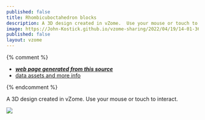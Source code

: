 ```yaml
---
published: false
title: Rhombicuboctahedron blocks
description: A 3D design created in vZome.  Use your mouse or touch to interact.
image: https://John-Kostick.github.io/vzome-sharing/2022/04/19/14-01-36-Rhombicuboctahedron-blocks/Rhombicuboctahedron-blocks.png
published: false
layout: vzome
---
```


{% comment %}
 - [***web page generated from this source***](https://John-Kostick.github.io/vzome-sharing/2022/04/19/Rhombicuboctahedron-blocks-14-01-36.html)
 - [data assets and more info](https://github.com/John-Kostick/vzome-sharing/tree/main/2022/04/19/14-01-36-Rhombicuboctahedron-blocks/)
 
{% endcomment %}

A 3D design created in vZome.  Use your mouse or touch to interact.

<vzome-viewer style="width: 100%; height: 65vh;"
       src="https://John-Kostick.github.io/vzome-sharing/2022/04/19/14-01-36-Rhombicuboctahedron-blocks/Rhombicuboctahedron-blocks.vZome" >
  <img src="https://John-Kostick.github.io/vzome-sharing/2022/04/19/14-01-36-Rhombicuboctahedron-blocks/Rhombicuboctahedron-blocks.png" />
</vzome-viewer>
